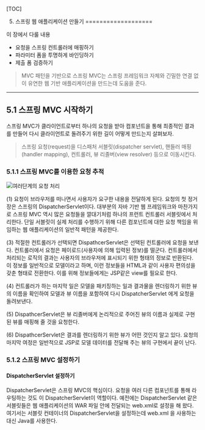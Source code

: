 [TOC]

5. 스프링 웹 애플리케이션 만들기
===================

이 장에서 다룰 내용

- 요청을 스프링 컨트롤러에 매핑하기
- 파라미터 폼을 투명하게 바인딩하기
- 제출 폼 검증하기

> MVC 패턴을 기반으로 스프링 MVC는 스프링 프레임워크 자체와 긴밀한 연결 없이 유연한 웹 기반 애플리케이션을 만드는데 도움을 준다.

----------


5.1 스프링 MVC 시작하기
-------------

스프링 MVC가 클라이언트로부터 하나의 요청을 받아 컴포넌트을 통해 최종적인 결과를 만들어 다시 클라이언트로 돌려주기 위한 길이 어떻게 만드는지 살펴보자.
> 스프링 요청(request)을 디스패처 서블릿(dispatcher servlet), 핸들러 매핑(handler mapping), 컨트롤러, 뷰 리졸버(view resolver) 등으로 이동시킨다. 

### 5.1.1 스프링 MVC를 이용한 요청 추적
![여러단계의 요청 처리](http://javajigi.net/download/attachments/1160/RequestLifeCycleInSpringMVC.jpg)

 (1) 요청이 브라우저를 떠나면서 사용자가 요구한 내용을 전달하게 된다. 요청의 첫 정거장은 스프링의 DispatcherServlet이다. 대부분의 자바 기반 웹 프레임워크와 마찬가지로 스프링 MVC 역시 많은 요청들을 깔대기처럼 하나의 프런트 컨트롤러 서블릿에서 처리한다. 단일 서블릿이 실제 처리를 수행하기 위해 다른 컴포넌트에 대한 요청 책임을 위임하는 웹 애플리케이션의 일반적 패턴을 제공한다.
 

(3) 적절한 컨트롤러가 선택되면 DispathcerServlet은 선택된 컨트롤러에 요청을 보낸다. 컨트롤러에서 요청은 페이로드(사용자에 의해 입력된 정보)를 떨군다. 컨트롤러에서 처리되는 로직의 결과는 사용자의 브라우저에 표시되기 위한 형태의 정보로 반환된다. 이 정보를 일반적으로 모델이라고 하며, 이런 정보들을 HTML과 같이 사용자 편의성을 갖춘 형태로 전환한다. 이를 위해 정보들에게는 JSP같은 view를 필요로 한다.

(4) 컨트롤러가 하는 마지막 일은 모델을 패키징하는 일과 결과물을 렌더링하기 위한 뷰의 이름을 확인하여 모델과 뷰 이름을 포함하여 다시 DispatcherServlet 에게 요청을 돌려보낸다.

(5) DispathcerServlet은 뷰 리졸버에게 논리적으로 주어진 뷰의 이름과 실제로 구현된 뷰를 매핑해 줄 것을 요청한다.

(6) DispathcerServlet은 결과를 렌더링하기 위한 뷰가 어떤 것인지 알고 있다. 요청의 마지막 여정은 일반적으로 JSP로 모델 데이터를 전달해 주는 뷰의 구현에서 끝이 난다.

### 5.1.2 스프링 MVC 설정하기
#### DispatcherServlet 설정하기
DispatcherServlet은 스프링 MVC의 핵심이다. 요청을 여러 다른 컴포넌트를 통해 라우팅하는 것도 이 DispatcherServlet이 역할이다. 예전에는 DispatcherServlet 같은 서블릿들은 웹 애플리케이션의 WAR 파일 안에 전달되는 web.xml로 설정을 해 왔다. 여기서는 서블릿 컨테이너의 DispatcherServlet을 설정하는데 web.xml 을 사용하는 대신 Java를 사용한다.

